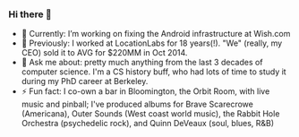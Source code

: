 ### Hi there 👋

<!--
**toddhodes/toddhodes** is a ✨ _special_ ✨ repository because its `README.md` (this file) appears on your GitHub profile.
-->

- 🔭 Currently: I’m working on fixing the Android infrastructure at Wish.com
- 🔭 Previously: I worked at LocationLabs for 18 years(!).  "We" (really, my CEO) sold it to AVG for $220MM in Oct 2014.
- 💬 Ask me about: pretty much anything from the last 3 decades of computer science.  I'm a CS history buff, who had lots of time to study it during my PhD career at Berkeley.
- ⚡ Fun fact: I co-own a bar in Bloomington, the Orbit Room, with live music and pinball; I've produced albums for Brave Scarecrowe (Americana), Outer Sounds (West coast world music), the Rabbit Hole Orchestra (psychedelic rock), and Quinn DeVeaux (soul, blues, R&B)
